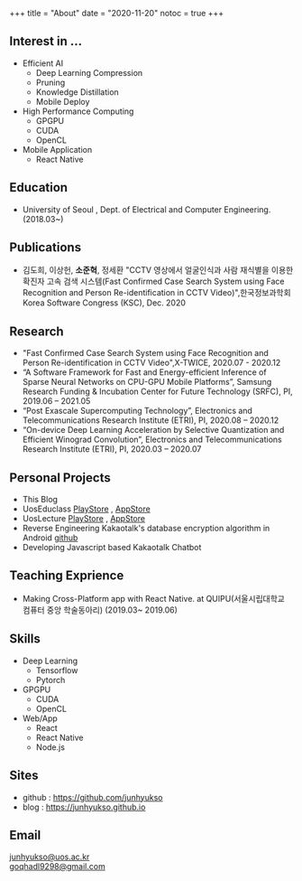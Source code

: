 +++
title = "About"
date = "2020-11-20"
notoc = true
+++

## Interest in ...
- Efficient AI
    - Deep Learning Compression
    - Pruning
    - Knowledge Distillation
    - Mobile Deploy
- High Performance Computing
    - GPGPU
    - CUDA
    - OpenCL
- Mobile Application
    - React Native


## Education
- University of Seoul , Dept. of Electrical and Computer Engineering.(2018.03~)

## Publications
- 김도희, 이상헌, **소준혁**, 정세환 "CCTV 영상에서 얼굴인식과 사람 재식별을 이용한 확진자 고속 검색 시스템(Fast Confirmed Case Search System using Face Recognition and Person Re-identification in CCTV Video)",한국정보과학회 Korea Software Congress (KSC), Dec. 2020


## Research
- "Fast Confirmed Case Search System using Face Recognition and Person Re-identification in CCTV Video",X-TWICE, 2020.07 - 2020.12
- “A Software Framework for Fast and Energy-efficient Inference of Sparse Neural Networks on CPU-GPU Mobile Platforms”, Samsung Research Funding & Incubation Center for Future Technology (SRFC), PI, 2019.06 – 2021.05
- “Post Exascale Supercomputing Technology”, Electronics and Telecommunications Research Institute (ETRI), PI, 2020.08 – 2020.12
- “On-device Deep Learning Acceleration by Selective Quantization and Efficient Winograd Convolution”, Electronics and Telecommunications Research Institute (ETRI), PI, 2020.03 – 2020.07

## Personal Projects
- This Blog
- UosEduclass [PlayStore](https://play.google.com/store/apps/details?id=com.supersunkist.educlass&hl=en_US&gl=US) , [AppStore](https://apps.apple.com/us/app/%EC%84%9C%EC%9A%B8%EC%8B%9C%EB%A6%BD%EB%8C%80-%EC%97%90%EB%93%80%ED%81%B4%EB%9E%98%EC%8A%A4/id1501363998)
- UosLecture  [PlayStore](https://play.google.com/store/apps/details?id=com.lecture.uos&hl=ky) , [AppStore](https://apps.apple.com/kr/app/uoslecture/id1494127853)
- Reverse Engineering Kakaotalk's database encryption algorithm in Android [github](https://github.com/junhyukso/rhinoKakaoTalkDBDecrypter)
- Developing Javascript based Kakaotalk Chatbot

## Teaching Exprience
- Making Cross-Platform app with React Native. at QUIPU(서울시립대학교 컴퓨터 중앙 학술동아리) (2019.03~ 2019.06)

## Skills
- Deep Learning
    - Tensorflow
    - Pytorch
- GPGPU
    - CUDA
    - OpenCL
- Web/App
    - React
    - React Native
    - Node.js

## Sites
- github : https://github.com/junhyukso
- blog : https://junhyukso.github.io

## Email
junhyukso@uos.ac.kr  
goqhadl9298@gmail.com
